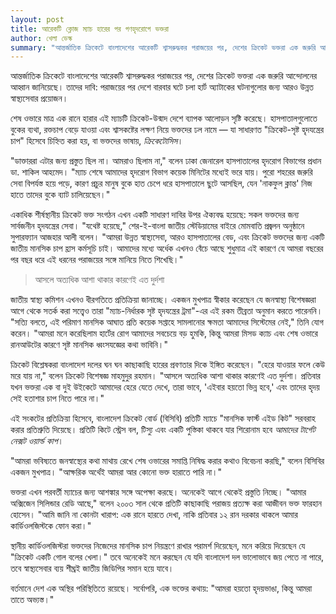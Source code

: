 ```yaml
---
layout: post
title: আরেকটি ক্লোজ ম্যাচ হারের পর গণহৃদরোগে ভক্তরা
author: খেলা ডেস্ক
summary: "আন্তর্জাতিক ক্রিকেটে বাংলাদেশের আরেকটি শ্বাসরুদ্ধকর পরাজয়ের পর, দেশের ক্রিকেট ভক্তরা এক জরুরি আন্দোলনের আহ্বান জানিয়েছে। তাদের দাবি: পরাজয়ের পর দেশে বারবার ঘটে চলা হার্ট অ্যাটাকের ঘটনাগুলোর জন্য আরও উন্নত স্বাস্থ্যসেবার প্রয়োজন।"
---
```

আন্তর্জাতিক ক্রিকেটে বাংলাদেশের আরেকটি শ্বাসরুদ্ধকর পরাজয়ের পর, দেশের ক্রিকেট ভক্তরা এক জরুরি আন্দোলনের আহ্বান জানিয়েছে। তাদের দাবি: পরাজয়ের পর দেশে বারবার ঘটে চলা হার্ট অ্যাটাকের ঘটনাগুলোর জন্য আরও উন্নত স্বাস্থ্যসেবার প্রয়োজন।

শেষ ওভারে মাত্র এক রানে হারার এই ম্যাচটি ক্রিকেট-উন্মাদ দেশে ব্যাপক আলোড়ন সৃষ্টি করেছে। হাসপাতালগুলোতে বুকের ব্যথা, রক্তচাপ বেড়ে যাওয়া এবং শ্বাসকষ্টের লক্ষণ নিয়ে ভক্তদের ঢল নামে — যা সাধারণত "ক্রিকেট-সৃষ্ট হৃদযন্ত্রের চাপ" হিসেবে চিহ্নিত করা হয়, বা ভক্তদের ভাষায়, *ক্রিকেটোসিস*।

"ডাক্তাররা এটার জন্য প্রস্তুত ছিল না। আমরাও ছিলাম না," বলেন ঢাকা জেনারেল হাসপাতালের হৃদরোগ বিভাগের প্রধান ডা. শাকিল আহমেদ। "ম্যাচ শেষে আমাদের হৃদরোগ বিভাগ কয়েক মিনিটের মধ্যেই ভরে যায়। পুরো শহরের জরুরি সেবা বিপর্যস্ত হয়ে পড়ে, কারণ প্রচুর মানুষ বুকে হাত চেপে ধরে হাসপাতালে ছুটে আসছিল, যেন 'নাকফুল ক্লান্ত' নিজ হাতে তাদের বুকে ব্যাট চালিয়েছেন।"

একাধিক শীর্ষস্থানীয় ক্রিকেট ভক্ত সংগঠন এখন একটি সাধারণ দাবির উপর ঐক্যবদ্ধ হয়েছে: সকল ভক্তদের জন্য সার্বজনীন হৃদযন্ত্রের সেবা। "যথেষ্ট হয়েছে," শের-ই-বাংলা জাতীয় স্টেডিয়ামের বাইরে মোমবাতি প্রজ্বলন অনুষ্ঠানে সুপারফ্যান আজহার আলী বলেন। "আমরা উন্নত স্বাস্থ্যসেবা, আরও হাসপাতালের বেড, এবং ক্রিকেট ভক্তদের জন্য একটি জাতীয় মানসিক চাপ হ্রাস কর্মসূচি চাই। আমাদের মধ্যে অর্ধেক এখনও বেঁচে আছে শুধুমাত্র এই কারণে যে আমরা বছরের পর বছর ধরে এই ধরনের পরাজয়ের সঙ্গে মানিয়ে নিতে শিখেছি।"


> আসলে অত্যধিক আশা থাকার কারণেই এত দুর্দশা


জাতীয় স্বাস্থ্য কমিশন এখনও ধীরগতিতে প্রতিক্রিয়া জানাচ্ছে। একজন মুখপাত্র স্বীকার করেছেন যে জনস্বাস্থ্য বিশেষজ্ঞরা আগে থেকে সতর্ক করা সত্ত্বেও তারা "ম্যাচ-নির্ধারক সৃষ্ট হৃদযন্ত্রের ট্রমা"-এর এই রকম তীব্রতা অনুমান করতে পারেননি। "সত্যি বলতে, এই পরিমাণ মানসিক আঘাত প্রতি কয়েক সপ্তাহে সামলানোর ক্ষমতা আমাদের সিস্টেমের নেই," তিনি যোগ করেন। "আমরা মনে করেছিলাম হার্টের রোগ আমাদের সবচেয়ে বড় হুমকি, কিন্তু আমরা মিসড ক্যাচ এবং শেষ ওভারে রানআউটের কারণে সৃষ্ট মানসিক ধ্বংসযজ্ঞের কথা ভাবিনি।"

ক্রিকেট বিশ্লেষকরা বাংলাদেশ দলের ঘন ঘন কাছাকাছি হারের প্রবণতার দিকে ইঙ্গিত করেছেন। "হেরে যাওয়ার ফলে কেউ মরে যায় না," বলেন ক্রিকেট বিশেষজ্ঞ মাহমুদুর রহমান। "আসলে অত্যধিক আশা থাকার কারণেই এত দুর্দশা। প্রতিবার যখন ভক্তরা এক বা দুই উইকেটে আমাদের হেরে যেতে দেখে, তারা ভাবে, 'এইবার হয়তো ভিন্ন হবে,' এবং তাদের হৃদয় সেই হতাশার চাপ নিতে পারে না।"

এই সংকটের প্রতিক্রিয়া হিসেবে, বাংলাদেশ ক্রিকেট বোর্ড (বিসিবি) প্রতিটি ম্যাচে "মানসিক ফার্স্ট এইড কিট" সরবরাহ করার প্রতিশ্রুতি দিয়েছে। প্রতিটি কিটে স্ট্রেস বল, টিস্যু এবং একটি পুস্তিকা থাকবে যার শিরোনাম হবে *আমাদের টার্গেট নেক্সট ওয়ার্ল্ড কাপ*।

"আমরা ভবিষ্যতে জনস্বাস্থ্যের কথা মাথায় রেখে শেষ ওভারের সমাপ্তি নিষিদ্ধ করার কথাও বিবেচনা করছি," বলেন বিসিবির একজন মুখপাত্র। "আক্ষরিক অর্থেই আমরা আর কোনো ভক্ত হারাতে পারি না।"

ভক্তরা এখন পরবর্তী ম্যাচের জন্য আশঙ্কার সঙ্গে অপেক্ষা করছে। অনেকেই আগে থেকেই প্রস্তুতি নিচ্ছে। "আমার অক্সিজেন সিলিন্ডার রেডি আছে," বলেন ২০০৩ সাল থেকে প্রতিটি কাছাকাছি পরাজয় প্রত্যক্ষ করা আজীবন ভক্ত ফারহান হোসেন। "আমি জানি না কোনটা খারাপ: এক রানে হারতে দেখা, নাকি প্রতিবার ১২ রান দরকার থাকলে আমার কার্ডিওলজিস্টকে ফোন করা।"

স্থানীয় কার্ডিওলজিস্টরা ভক্তদের নিজেদের মানসিক চাপ নিয়ন্ত্রণে রাখার পরামর্শ দিয়েছেন, মনে করিয়ে দিয়েছেন যে "ক্রিকেট একটি গোল বলের খেলা।" তবে অনেকেই মনে করছেন যে যদি বাংলাদেশ দল ভালোভাবে জয় পেতে না পারে, তবে স্বাস্থ্যসেবার ব্যয় শীঘ্রই জাতীয় জিডিপির সমান হয়ে যাবে।

বর্তমানে দেশ এক অস্থির পরিস্থিতিতে রয়েছে। সর্বোপরি, এক ভক্তের কথায়: "আমরা হয়তো হৃদয়ভাঙা, কিন্তু আমরা তাতে অভ্যস্ত।"

